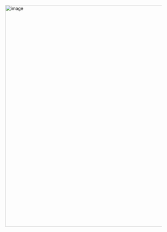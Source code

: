 <img width="735" height="712" alt="image" src="https://github.com/user-attachments/assets/35c7480d-92fb-45c1-a48d-014b8905660c" />

